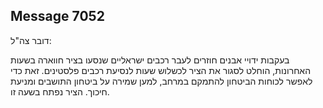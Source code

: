 ## Message 7052

דובר צה"ל:

בעקבות ידויי אבנים חוזרים לעבר רכבים ישראליים שנסעו בציר חווארה בשעות האחרונות, הוחלט לסגור את הציר לכשלוש שעות לנסיעת רכבים פלסטינים. זאת כדי לאפשר לכוחות הביטחון להתמקם במרחב, למען שמירה על ביטחון התושבים ומניעת חיכוך. הציר נפתח בשעה זו.

